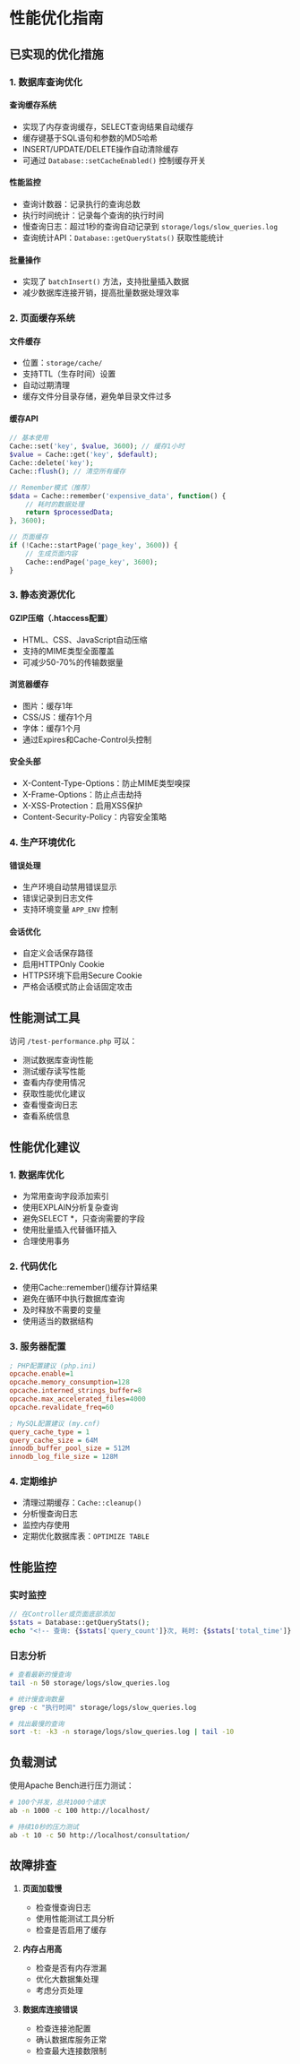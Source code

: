 # 性能优化指南

## 已实现的优化措施

### 1. 数据库查询优化

#### 查询缓存系统
- 实现了内存查询缓存，SELECT查询结果自动缓存
- 缓存键基于SQL语句和参数的MD5哈希
- INSERT/UPDATE/DELETE操作自动清除缓存
- 可通过 `Database::setCacheEnabled()` 控制缓存开关

#### 性能监控
- 查询计数器：记录执行的查询总数
- 执行时间统计：记录每个查询的执行时间
- 慢查询日志：超过1秒的查询自动记录到 `storage/logs/slow_queries.log`
- 查询统计API：`Database::getQueryStats()` 获取性能统计

#### 批量操作
- 实现了 `batchInsert()` 方法，支持批量插入数据
- 减少数据库连接开销，提高批量数据处理效率

### 2. 页面缓存系统

#### 文件缓存
- 位置：`storage/cache/`
- 支持TTL（生存时间）设置
- 自动过期清理
- 缓存文件分目录存储，避免单目录文件过多

#### 缓存API
```php
// 基本使用
Cache::set('key', $value, 3600); // 缓存1小时
$value = Cache::get('key', $default);
Cache::delete('key');
Cache::flush(); // 清空所有缓存

// Remember模式（推荐）
$data = Cache::remember('expensive_data', function() {
    // 耗时的数据处理
    return $processedData;
}, 3600);

// 页面缓存
if (!Cache::startPage('page_key', 3600)) {
    // 生成页面内容
    Cache::endPage('page_key', 3600);
}
```

### 3. 静态资源优化

#### GZIP压缩（.htaccess配置）
- HTML、CSS、JavaScript自动压缩
- 支持的MIME类型全面覆盖
- 可减少50-70%的传输数据量

#### 浏览器缓存
- 图片：缓存1年
- CSS/JS：缓存1个月  
- 字体：缓存1个月
- 通过Expires和Cache-Control头控制

#### 安全头部
- X-Content-Type-Options：防止MIME类型嗅探
- X-Frame-Options：防止点击劫持
- X-XSS-Protection：启用XSS保护
- Content-Security-Policy：内容安全策略

### 4. 生产环境优化

#### 错误处理
- 生产环境自动禁用错误显示
- 错误记录到日志文件
- 支持环境变量 `APP_ENV` 控制

#### 会话优化
- 自定义会话保存路径
- 启用HTTPOnly Cookie
- HTTPS环境下启用Secure Cookie
- 严格会话模式防止会话固定攻击

## 性能测试工具

访问 `/test-performance.php` 可以：
- 测试数据库查询性能
- 测试缓存读写性能
- 查看内存使用情况
- 获取性能优化建议
- 查看慢查询日志
- 查看系统信息

## 性能优化建议

### 1. 数据库优化
- 为常用查询字段添加索引
- 使用EXPLAIN分析复杂查询
- 避免SELECT *，只查询需要的字段
- 使用批量插入代替循环插入
- 合理使用事务

### 2. 代码优化
- 使用Cache::remember()缓存计算结果
- 避免在循环中执行数据库查询
- 及时释放不需要的变量
- 使用适当的数据结构

### 3. 服务器配置
```ini
; PHP配置建议 (php.ini)
opcache.enable=1
opcache.memory_consumption=128
opcache.interned_strings_buffer=8
opcache.max_accelerated_files=4000
opcache.revalidate_freq=60

; MySQL配置建议 (my.cnf)
query_cache_type = 1
query_cache_size = 64M
innodb_buffer_pool_size = 512M
innodb_log_file_size = 128M
```

### 4. 定期维护
- 清理过期缓存：`Cache::cleanup()`
- 分析慢查询日志
- 监控内存使用
- 定期优化数据库表：`OPTIMIZE TABLE`

## 性能监控

### 实时监控
```php
// 在Controller或页面底部添加
$stats = Database::getQueryStats();
echo "<!-- 查询: {$stats['query_count']}次, 耗时: {$stats['total_time']}ms -->";
```

### 日志分析
```bash
# 查看最新的慢查询
tail -n 50 storage/logs/slow_queries.log

# 统计慢查询数量
grep -c "执行时间" storage/logs/slow_queries.log

# 找出最慢的查询
sort -t: -k3 -n storage/logs/slow_queries.log | tail -10
```

## 负载测试

使用Apache Bench进行压力测试：
```bash
# 100个并发，总共1000个请求
ab -n 1000 -c 100 http://localhost/

# 持续10秒的压力测试
ab -t 10 -c 50 http://localhost/consultation/
```

## 故障排查

1. **页面加载慢**
   - 检查慢查询日志
   - 使用性能测试工具分析
   - 检查是否启用了缓存

2. **内存占用高**
   - 检查是否有内存泄漏
   - 优化大数据集处理
   - 考虑分页处理

3. **数据库连接错误**
   - 检查连接池配置
   - 确认数据库服务正常
   - 检查最大连接数限制 